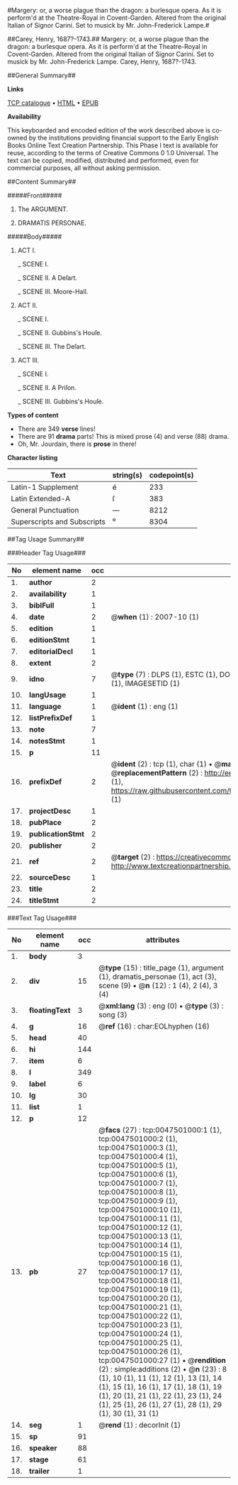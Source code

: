 #Margery: or, a worse plague than the dragon: a burlesque opera. As it is perform'd at the Theatre-Royal in Covent-Garden. Altered from the original Italian of Signor Carini. Set to musick by Mr. John-Frederick Lampe.#

##Carey, Henry, 1687?-1743.##
Margery: or, a worse plague than the dragon: a burlesque opera. As it is perform'd at the Theatre-Royal in Covent-Garden. Altered from the original Italian of Signor Carini. Set to musick by Mr. John-Frederick Lampe.
Carey, Henry, 1687?-1743.

##General Summary##

**Links**

[TCP catalogue](http://www.ota.ox.ac.uk/tcp/)  • 
[HTML](http://tei.it.ox.ac.uk/tcp/Texts-HTML/free/004/004834785.html)  • 
[EPUB](http://tei.it.ox.ac.uk/tcp/Texts-EPUB/free/004/004834785.epub)

**Availability**

This keyboarded and encoded edition of the
	       work described above is co-owned by the institutions
	       providing financial support to the Early English Books
	       Online Text Creation Partnership. This Phase I text is
	       available for reuse, according to the terms of Creative
	       Commons 0 1.0 Universal. The text can be copied,
	       modified, distributed and performed, even for
	       commercial purposes, all without asking permission.


##Content Summary##

#####Front#####

1. The ARGUMENT.

1. DRAMATIS PERSONAE.

#####Body#####

1. ACT I.

    _ SCENE I.

    _ SCENE II. A Deſart.

    _ SCENE III. Moore-Hall.

1. ACT II.

    _ SCENE I.

    _ SCENE II. Gubbins's Houſe.

    _ SCENE III. The Deſart.

1. ACT III.

    _ SCENE I.

    _ SCENE II. A Priſon.

    _ SCENE III. Gubbins's Houſe.

**Types of content**

  * There are 349 **verse** lines!
  * There are 91 **drama** parts! This is mixed prose (4) and verse (88) drama.
  * Oh, Mr. Jourdain, there is **prose** in there!

**Character listing**


|Text|string(s)|codepoint(s)|
|---|---|---|
|Latin-1 Supplement|é|233|
|Latin Extended-A|ſ|383|
|General Punctuation|—|8212|
|Superscripts             and Subscripts|⁰|8304|

##Tag Usage Summary##

###Header Tag Usage###

|No|element name|occ|attributes|
|---|---|---|---|
|1.|__author__|2||
|2.|__availability__|1||
|3.|__biblFull__|1||
|4.|__date__|2| @__when__ (1) : 2007-10 (1)|
|5.|__edition__|1||
|6.|__editionStmt__|1||
|7.|__editorialDecl__|1||
|8.|__extent__|2||
|9.|__idno__|7| @__type__ (7) : DLPS (1), ESTC (1), DOCNO (1), TCP (1), GALEDOCNO (1), CONTENTSET (1), IMAGESETID (1)|
|10.|__langUsage__|1||
|11.|__language__|1| @__ident__ (1) : eng (1)|
|12.|__listPrefixDef__|1||
|13.|__note__|7||
|14.|__notesStmt__|1||
|15.|__p__|11||
|16.|__prefixDef__|2| @__ident__ (2) : tcp (1), char (1)  •  @__matchPattern__ (2) : ([0-9\-]+):([0-9IVX]+) (1), (.+) (1)  •  @__replacementPattern__ (2) : http://eebo.chadwyck.com/downloadtiff?vid=$1&page=$2 (1), https://raw.githubusercontent.com/textcreationpartnership/Texts/master/tcpchars.xml#$1 (1)|
|17.|__projectDesc__|1||
|18.|__pubPlace__|2||
|19.|__publicationStmt__|2||
|20.|__publisher__|2||
|21.|__ref__|2| @__target__ (2) : https://creativecommons.org/publicdomain/zero/1.0/ (1), http://www.textcreationpartnership.org/docs/. (1)|
|22.|__sourceDesc__|1||
|23.|__title__|2||
|24.|__titleStmt__|2||


###Text Tag Usage###

|No|element name|occ|attributes|
|---|---|---|---|
|1.|__body__|3||
|2.|__div__|15| @__type__ (15) : title_page (1), argument (1), dramatis_personae (1), act (3), scene (9)  •  @__n__ (12) : 1 (4), 2 (4), 3 (4)|
|3.|__floatingText__|3| @__xml:lang__ (3) : eng (0)  •  @__type__ (3) : song (3)|
|4.|__g__|16| @__ref__ (16) : char:EOLhyphen (16)|
|5.|__head__|40||
|6.|__hi__|144||
|7.|__item__|6||
|8.|__l__|349||
|9.|__label__|6||
|10.|__lg__|30||
|11.|__list__|1||
|12.|__p__|12||
|13.|__pb__|27| @__facs__ (27) : tcp:0047501000:1 (1), tcp:0047501000:2 (1), tcp:0047501000:3 (1), tcp:0047501000:4 (1), tcp:0047501000:5 (1), tcp:0047501000:6 (1), tcp:0047501000:7 (1), tcp:0047501000:8 (1), tcp:0047501000:9 (1), tcp:0047501000:10 (1), tcp:0047501000:11 (1), tcp:0047501000:12 (1), tcp:0047501000:13 (1), tcp:0047501000:14 (1), tcp:0047501000:15 (1), tcp:0047501000:16 (1), tcp:0047501000:17 (1), tcp:0047501000:18 (1), tcp:0047501000:19 (1), tcp:0047501000:20 (1), tcp:0047501000:21 (1), tcp:0047501000:22 (1), tcp:0047501000:23 (1), tcp:0047501000:24 (1), tcp:0047501000:25 (1), tcp:0047501000:26 (1), tcp:0047501000:27 (1)  •  @__rendition__ (2) : simple:additions (2)  •  @__n__ (23) : 8 (1), 10 (1), 11 (1), 12 (1), 13 (1), 14 (1), 15 (1), 16 (1), 17 (1), 18 (1), 19 (1), 20 (1), 21 (1), 22 (1), 23 (1), 24 (1), 25 (1), 26 (1), 27 (1), 28 (1), 29 (1), 30 (1), 31 (1)|
|14.|__seg__|1| @__rend__ (1) : decorInit (1)|
|15.|__sp__|91||
|16.|__speaker__|88||
|17.|__stage__|61||
|18.|__trailer__|1||
